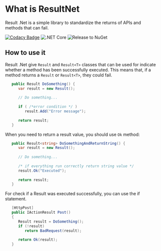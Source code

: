 # What is ResultNet
Result .Net is a simple library to standardize the returns of APIs and methods that can fail.

[![Codacy Badge](https://api.codacy.com/project/badge/Grade/39d7982e076349889ea3024c06163ef1)](https://app.codacy.com/manual/n4gava/ResultNet?utm_source=github.com&utm_medium=referral&utm_content=n4gava/ResultNet&utm_campaign=Badge_Grade_Dashboard)
![.NET Core](https://github.com/n4gava/ResultNet/workflows/.NET%20Core/badge.svg)
![Release to NuGet](https://github.com/n4gava/ResultNet/workflows/Release%20to%20NuGet/badge.svg)

## How to use it

Result .Net give `Result` and `Result<T>` classes that can be used for indicate whether a method has been successfully executed. This means that, if a method returns a `Result` or `Result<T>`, they could fail.

```csharp
   public Result DoSomething() {
      var result = new Result();
    
      // Do something...
       
      if ( /*error condition */ )
         result.Add("Error message");
    
      return result;
   }
```

When you need to return a result value, you should use `Ok` method:

```csharp
   public Result<string> DoSomethingAndReturnString() {
      var result = new Result();
    
      // Do something...
       
      /* if everything run correctly return string value */
      result.Ok("Executed");
    
      return result;
   }
```

For check if a Result was executed successfully, you can use the if statement.

```csharp
   [HttpPost]
   public IActionResult Post()
   {
      Result result = DoSomething();
      if (!result)
         return BadRequest(result);  
         
      return Ok(result);
   }
```
